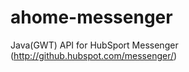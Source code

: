 ahome-messenger
===============

Java(GWT) API for HubSport Messenger (http://github.hubspot.com/messenger/)
